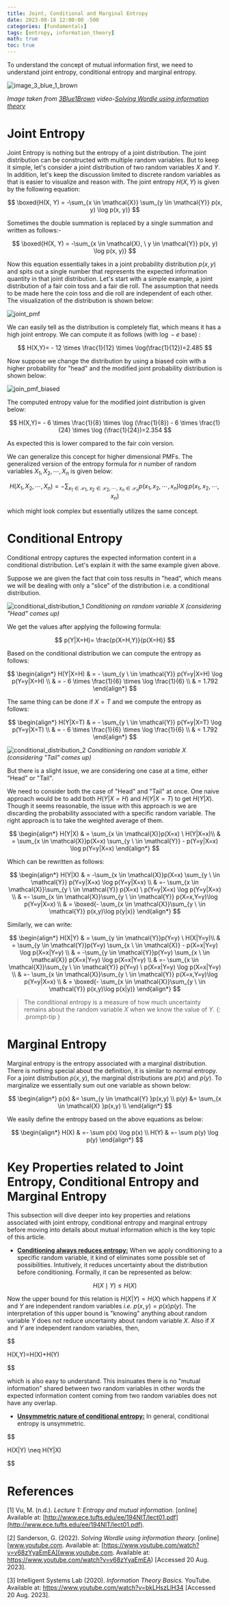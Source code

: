 ```yaml
---
title: Joint, Conditional and Marginal Entropy
date: 2023-08-16 12:00:00 -500
categories: [fundamentals]
tags: [entropy, information_theory]
math: true
toc: true
---
```


To understand the concept of mutual information first, we need to understand joint entropy, conditional entropy and marginal entropy.

![image_3_blue_1_brown](https://i.ibb.co/vwVcyC8/chrome-b-WRWGz5-VBh.png)

 *Image taken from [3Blue1Brown](https://www.youtube.com/@3blue1brown) video-[Solving Wordle using information theory](https://youtu.be/v68zYyaEmEA?t=708)*



# Joint Entropy

Joint Entropy is nothing but the entropy of a joint distribution. The joint distribution can be constructed with multiple random variables. But to keep it simple, let's consider a joint distribution of two random variables $X$ and $Y$. In addition, let's keep the discussion limited to discrete random variables as that is easier to visualize and reason with. The joint entropy $H(X,Y)$ is given by the following equation:

$$
\boxed{H(X, Y) = -\sum_{x \in \mathcal{X}} \sum_{y \in \mathcal{Y}} p(x, y) \log p(x, y)}
$$

Sometimes the double summation is replaced by a single summation and written as follows:-

$$
\boxed{H(X, Y) = -\sum_{x \in \mathcal{X}, \ y \in \mathcal{Y}} p(x, y) \log p(x, y)}
$$

Now this equation essentially takes in a joint probability distribution $p(x,y)$ and spits out a single number that represents the expected information quantity in that joint distribution. Let's start with a simple example, a joint distribution of a fair coin toss and a fair die roll. The assumption that needs to be made here the coin toss and die roll are independent of each other. The visualization of the distribution is shown below:

![joint_pmf](https://i.ibb.co/C5ZV4Mf/chrome-a-MM4-Ni3hk-N.png)


We can easily tell as the distribution is completely flat, which means it has a high joint entropy. We can compute it as follows (with $\log-e$ base) :

$$
 H(X,Y)= - 12 \times \frac{1}{12} \times \log(\frac{1}{12})=2.485
$$

Now suppose we change the distribution by using a biased coin with a higher probability for "head" and the modified joint probability distribution is shown below:


![join_pmf_biased](https://i.ibb.co/s2NMBjb/chrome-w3i-JVqr-OA7.png)




The computed entropy value for the modified joint distribution is given below:

$$
 H(X,Y)= - 6 \times \frac{1}{8} \times \log (\frac{1}{8})  - 6 \times \frac{1}{24} \times \log (\frac{1}{24})=2.354
$$

As expected this is lower compared to the fair coin version.

We can generalize this concept for higher dimensional PMFs. The generalized version of the entropy formula for $n$ number of random variables $X_{1}, X_{2}, \cdots ,X_{n}$ is given below:

$$
H(X_1, X_{2}, \cdots, X_n ) = -\sum_{x_1 \in \mathcal{X}_1, \ x_2 \in \mathcal{X}_2, \cdots, \  x_n \in \mathcal{X}_n} p(x_1, x_2,\cdots, x_n) \log p(x_1, x_2, \cdots, x_n)
$$

which might look complex but essentially utilizes the same concept.

# Conditional Entropy

Conditional entropy captures the expected information content in a conditional distribution. Let's explain it with the same example given above.

Suppose we are given the fact that coin toss results in "head", which means we will be dealing with only a "slice" of the distribution i.e. a conditional distribution.

![conditional_distribution_1](https://i.ibb.co/Rj5Bjw1/chrome-Ch-MTVFVw-Ap.png)
*Conditioning on random variable X (considering "Head" comes up)*

We get the values after applying the following formula: 

$$
p(Y|X=H)= \frac{p(X=H,Y)}{p(X=H)}
$$


Based on the conditional distribution we can compute the entropy as follows:

$$
\begin{align*}
H(Y|X=H) & = - \sum_{y \ \in \mathcal{Y}} p(Y=y|X=H) \log p(Y=y|X=H) \\
         & = - 6 \times \frac{1}{6} \times \log \frac{1}{6} \\
         & = 1.792
\end{align*}
$$



The same thing can be done if $X=T$ and we compute the entropy as follows:


$$
\begin{align*}
H(Y|X=T) & = - \sum_{y \ \in \mathcal{Y}} p(Y=y|X=T) \log p(Y=y|X=T) \\
         & = - 6 \times \frac{1}{6} \times \log \frac{1}{6} \\
         & = 1.792
\end{align*}
$$



![conditional_distribution_2](https://i.ibb.co/QM03Z11/chrome-SLTu2-PFOv8.png)
*Conditioning on random variable X (considering "Tail" comes up)*

But there is a slight issue, we are considering one case at a time, either "Head" or "Tail".

We need to consider both the case of "Head" and "Tail" at once. One naive approach would be to add both $H(Y|X=H)$ and $H(Y|X=T)$ to get $H(Y|X)$.
Though it seems reasonable, the issue with this approach is we are discarding the probability associated with a specific random variable. The right approach is to take the weighted average of them. 


$$
\begin{align*}
  H(Y|X) & = \sum_{x \in \mathcal{X}}p(X=x) \ H(Y|X=x)\\
         & = \sum_{x \in \mathcal{X}}p(X=x) \sum_{y \ \in \mathcal{Y}} - p(Y=y|X=x) \log p(Y=y|X=x)
 \end{align*} 
$$

Which can be rewritten as follows:

$$
\begin{align*}
 H(Y|X) & = -\sum_{x \in \mathcal{X}}p(X=x) \sum_{y \ \in \mathcal{Y}}  p(Y=y|X=x) \log p(Y=y|X=x) \\
        & =- \sum_{x \in \mathcal{X}}\sum_{y \ \in \mathcal{Y}} p(X=x) \ p(Y=y|X=x) \log p(Y=y|X=x) \\
        & =-  \sum_{x \in \mathcal{X}}\sum_{y \ \in \mathcal{Y}} p(X=x,Y=y)\log p(Y=y|X=x) \\
        & = \boxed{- \sum_{x \in \mathcal{X}}\sum_{y \ \in \mathcal{Y}} p(x,y)\log p(y|x)} 
\end{align*}
$$



Similarly, we can write: 



$$
\begin{align*}
  H(X|Y) & = \sum_{y \in \mathcal{Y}}p(Y=y) \ H(X|Y=y)\\
         & = \sum_{y \in \mathcal{Y}}p(Y=y) \sum_{x \ \in \mathcal{X}} - p(X=x|Y=y) \log p(X=x|Y=y) \\
         & = -\sum_{y \in \mathcal{Y}}p(Y=y) \sum_{x \ \in \mathcal{X}}  p(X=x|Y=y) \log p(X=x|Y=y) \\
         & =- \sum_{x \in \mathcal{X}}\sum_{y \ \in \mathcal{Y}} p(Y=y) \ p(X=x|Y=y) \log p(X=x|Y=y) \\
         & =-  \sum_{x \in \mathcal{X}}\sum_{y \ \in \mathcal{Y}} p(X=x,Y=y)\log p(Y=y|X=x) \\
         & = \boxed{- \sum_{x \in \mathcal{X}}\sum_{y \ \in \mathcal{Y}} p(x,y)\log p(x|y)} 
 \end{align*} 
$$

> The conditional entropy is a measure of how much uncertainty remains about the random variable $X$ when we know the value of $Y$.
{: .prompt-tip }

# Marginal Entropy

Marginal entropy is the entropy associated with a marginal distribution. There is nothing special about the definition, it is similar to normal entropy. For a joint distribution $p(x,y)$, the marginal distributions are $p(x)$ and $p(y)$. To marginalize we essentially sum out one variable as shown below:  


$$
\begin{align*}
p(x) &= \sum_{y \in \mathcal{Y} }p(x,y) \\
p(y) &= \sum_{x \in \mathcal{X} }p(x,y) \\
\end{align*}
$$

We easily define the entropy based on the above equations as below: 


$$
\begin{align*}
H(X) & =- \sum p(x) \log p(x) \\ 
H(Y) & =- \sum p(y) \log p(y) 
\end{align*}
$$

# Key Properties related to Joint Entropy, Conditional Entropy and Marginal Entropy

This subsection will dive deeper into key properties and relations associated with joint entropy, conditional entropy and marginal entropy before moving into details about mutual information which is the key topic of this article.

- <u><b>Conditioning always reduces entropy:</b></u> When we apply conditioning to a specific random variable, it kind of eliminates some possible set of possibilities. Intuitively, it reduces uncertainty about the distribution before conditioning. Formally, it can be represented as below:

$$
H(X \mid Y) \leq H(X)
$$

Now the upper bound for this relation is $H(X|Y)=H(X)$ which happens if $X$ and $Y$ are independent random variables *i.e.* $p(x,y)=p(x) p(y)$. The interpretation of this upper bound is "knowing" anything about random variable $Y$ does not reduce uncertainty about random variable $X$.
Also if $X$ and $Y$ are independent random variables, then,

$$

H(X,Y)=H(X)+H(Y)

$$

which is also easy to understand. This insinuates there is no "mutual information" shared between two random variables in other words the expected information content coming from two random variables does not have any overlap.

 - <u><b>Unsymmetric nature of conditional entropy:</b></u>  In general, conditional entropy is unsymmetric.  

 $$
 
 H(X|Y) \neq H(Y|X)

$$





# References
[1] Vu, M. (n.d.). *Lecture 1: Entropy and mutual information.* [online] Available at: [http://www.ece.tufts.edu/ee/194NIT/lect01.pdf](http://www.ece.tufts.edu/ee/194NIT/lect01.pdf).

[2] Sanderson, G. (2022). *Solving Wordle using information theory.* [online] [www.youtube.com. Available at: [https://www.youtube.com/watch?v=v68zYyaEmEA](www.youtube.com. Available at: https://www.youtube.com/watch?v=v68zYyaEmEA) [Accessed 20 Aug. 2023].

[3] Intelligent Systems Lab (2020). *Information Theory Basics.* YouTube. Available at: https://www.youtube.com/watch?v=bkLHszLlH34 [Accessed 20 Aug. 2023].